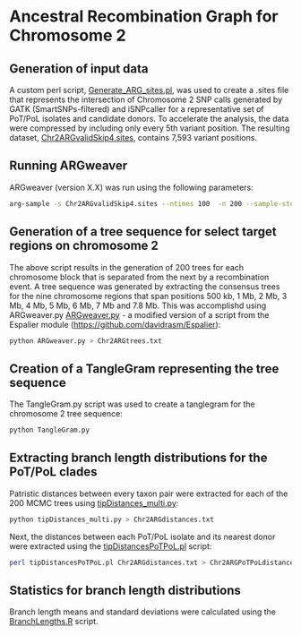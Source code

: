 # Ancestral Recombination Graph for Chromosome 2
## Generation of input data
A custom perl script, [Generate_ARG_sites.pl](/scripts/Generate_ARG_sites.pl), was used to create a .sites file that represents the intersection of Chromosome 2 SNP calls generated by GATK (SmartSNPs-filtered) and iSNPcaller for a representative set of PoT/PoL isolates and candidate donors. To accelerate the analysis, the data were compressed by including only every 5th variant position. The resulting dataset, [Chr2ARGvalidSkip4.sites](/data/Chr2ARGvalidSkip4.sites), contains 7,593 variant positions.
## Running ARGweaver
ARGweaver (version X.X) was run using the following parameters:
```bash
arg-sample -s Chr2ARGvalidSkip4.sites --ntimes 100  -n 200 --sample-step 1 -m 1.2e-7 -r 1e-9 -c 20 -o Chr2ARGvalidSkip4 --overwrite
```
## Generation of a tree sequence for select target regions on chromosome 2
The above script results in the generation of 200 trees for each chromosome block that is separated from the next by a recombination event. A tree sequence was generated by extracting the consensus trees for the nine chromosome regions that span positions 500 kb, 1 Mb, 2 Mb, 3 Mb, 4 Mb, 5 Mb, 6 Mb, 7 Mb and 7.8 Mb. This was accomplishd using ARGweaver.py [ARGweaver.py](/scripts/ARGweaver.py) - a modified version of a script from the Espalier module (https://github.com/davidrasm/Espalier):
```bash
python ARGweaver.py > Chr2ARGtrees.txt
```
## Creation of a TangleGram representing the tree sequence
The TangleGram.py script was used to create a tanglegram for the chromosome 2 tree sequence:
```bash
python TangleGram.py
```
## Extracting branch length distributions for the PoT/PoL clades
Patristic distances between every taxon pair were extracted for each of the 200 MCMC trees using [tipDistances_multi.py](/scripts/tipDistances_multi.py):
```bash
python tipDistances_multi.py > Chr2ARGdistances.txt
```
Next, the distances between each PoT/PoL isolate and its nearest donor were extracted using the [tipDistancesPoTPoL.pl](/scripts/tipDistancesPoTPoL.pl) script:
```bash
perl tipDistancesPoTPoL.pl Chr2ARGdistances.txt > Chr2ARGPoTPoLdistances.txt
```
## Statistics for branch length distributions
Branch length means and standard deviations were calculated using the [BranchLengths.R](/scripts/BranchLengths.R) script.


